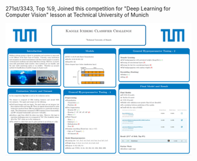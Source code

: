 271st/3343, Top %9, Joined this competition for "Deep Learning for Computer Vision" lesson at Technical University of Munich

![alt text](Poster.png "Description goes here")
